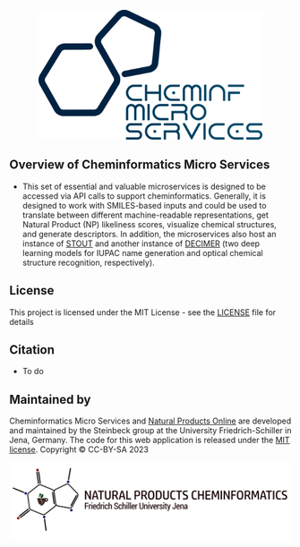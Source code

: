 <p align="center"><a href="https://api.naturalproducts.net/" target="_blank"><img src="/public/img/logo.png" width="400" alt="CMS Logo"></a></p>

## Overview of Cheminformatics Micro Services
- This set of essential and valuable microservices is designed to be accessed via API calls to support cheminformatics. Generally, it is designed to work with SMILES-based inputs and could be used to translate between different machine-readable representations, get Natural Product (NP) likeliness scores, visualize chemical structures, and generate descriptors. In addition, the microservices also host an instance of [STOUT](https://github.com/Kohulan/Smiles-TO-iUpac-Translator) and another instance of [DECIMER](https://github.com/Kohulan/DECIMER-Image_Transformer) (two deep learning models for IUPAC name generation and optical chemical structure recognition, respectively).

## License
This project is licensed under the MIT License - see the [LICENSE](https://github.com/Steinbeck-Lab/cheminformatics-python-microservice/blob/dev-kohulan/LICENSE) file for details

## Citation
- To do

## Maintained by
Cheminformatics Micro Services and [Natural Products Online](https://naturalproducts.net) are developed and maintained by the Steinbeck group at the University Friedrich-Schiller in Jena, Germany. 
The code for this web application is released under the [MIT license](https://opensource.org/licenses/MIT). Copyright © CC-BY-SA 2023
<p align="center"><a href="https://cheminf.uni-jena.de/" target="_blank"><img src="https://github.com/Kohulan/DECIMER-Image-to-SMILES/blob/master/assets/CheminfGit.png" width="800" alt="cheminf Logo"></a></p>
